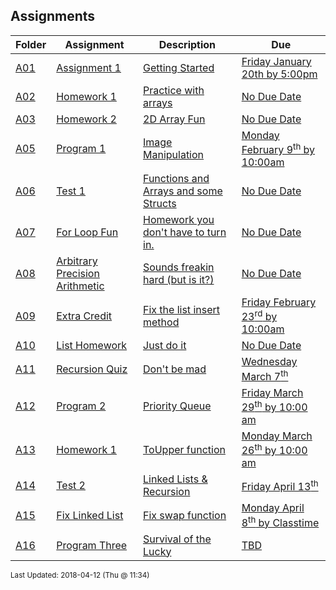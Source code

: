 ## Assignments
| Folder | Assignment | Description | Due|
 | ------------|------------|------------|------------|
 | [A01](https://github.com/rugbyprof/1063-Data-Structures/tree/master/Assignments/A01) | [ Assignment 1 ](https://github.com/rugbyprof/1063-Data-Structures/tree/master/Assignments/A01) | [ Getting Started](https://github.com/rugbyprof/1063-Data-Structures/tree/master/Assignments/A01) | [Friday January 20th by 5:00pm](https://github.com/rugbyprof/1063-Data-Structures/tree/master/Assignments/A01) |
 | [A02](https://github.com/rugbyprof/1063-Data-Structures/tree/master/Assignments/A02) | [ Homework 1 ](https://github.com/rugbyprof/1063-Data-Structures/tree/master/Assignments/A02) | [ Practice with arrays](https://github.com/rugbyprof/1063-Data-Structures/tree/master/Assignments/A02) | [No Due Date](https://github.com/rugbyprof/1063-Data-Structures/tree/master/Assignments/A02) |
 | [A03](https://github.com/rugbyprof/1063-Data-Structures/tree/master/Assignments/A03) | [ Homework 2 ](https://github.com/rugbyprof/1063-Data-Structures/tree/master/Assignments/A03) | [ 2D Array Fun](https://github.com/rugbyprof/1063-Data-Structures/tree/master/Assignments/A03) | [No Due Date](https://github.com/rugbyprof/1063-Data-Structures/tree/master/Assignments/A03) |
 | [A05](https://github.com/rugbyprof/1063-Data-Structures/tree/master/Assignments/A05) | [ Program 1 ](https://github.com/rugbyprof/1063-Data-Structures/tree/master/Assignments/A05) | [ Image Manipulation](https://github.com/rugbyprof/1063-Data-Structures/tree/master/Assignments/A05) | [Monday February 9<sup>th</sup> by 10:00am](https://github.com/rugbyprof/1063-Data-Structures/tree/master/Assignments/A05) |
 | [A06](https://github.com/rugbyprof/1063-Data-Structures/tree/master/Assignments/A06) | [ Test 1 ](https://github.com/rugbyprof/1063-Data-Structures/tree/master/Assignments/A06) | [ Functions and Arrays and some Structs](https://github.com/rugbyprof/1063-Data-Structures/tree/master/Assignments/A06) | [No Due Date](https://github.com/rugbyprof/1063-Data-Structures/tree/master/Assignments/A06) |
 | [A07](https://github.com/rugbyprof/1063-Data-Structures/tree/master/Assignments/A07) | [ For Loop Fun ](https://github.com/rugbyprof/1063-Data-Structures/tree/master/Assignments/A07) | [ Homework you don't have to turn in.](https://github.com/rugbyprof/1063-Data-Structures/tree/master/Assignments/A07) | [No Due Date](https://github.com/rugbyprof/1063-Data-Structures/tree/master/Assignments/A07) |
 | [A08](https://github.com/rugbyprof/1063-Data-Structures/tree/master/Assignments/A08) | [ Arbitrary Precision Arithmetic ](https://github.com/rugbyprof/1063-Data-Structures/tree/master/Assignments/A08) | [ Sounds freakin hard (but is it?)](https://github.com/rugbyprof/1063-Data-Structures/tree/master/Assignments/A08) | [No Due Date](https://github.com/rugbyprof/1063-Data-Structures/tree/master/Assignments/A08) |
 | [A09](https://github.com/rugbyprof/1063-Data-Structures/tree/master/Assignments/A09) | [ Extra Credit ](https://github.com/rugbyprof/1063-Data-Structures/tree/master/Assignments/A09) | [ Fix the list insert method](https://github.com/rugbyprof/1063-Data-Structures/tree/master/Assignments/A09) | [Friday February 23<sup>rd</sup> by 10:00am](https://github.com/rugbyprof/1063-Data-Structures/tree/master/Assignments/A09) |
 | [A10](https://github.com/rugbyprof/1063-Data-Structures/tree/master/Assignments/A10) | [ List Homework ](https://github.com/rugbyprof/1063-Data-Structures/tree/master/Assignments/A10) | [ Just do it](https://github.com/rugbyprof/1063-Data-Structures/tree/master/Assignments/A10) | [No Due Date](https://github.com/rugbyprof/1063-Data-Structures/tree/master/Assignments/A10) |
 | [A11](https://github.com/rugbyprof/1063-Data-Structures/tree/master/Assignments/A11) | [ Recursion Quiz ](https://github.com/rugbyprof/1063-Data-Structures/tree/master/Assignments/A11) | [ Don't be mad](https://github.com/rugbyprof/1063-Data-Structures/tree/master/Assignments/A11) | [Wednesday March 7<sup>th</sup>](https://github.com/rugbyprof/1063-Data-Structures/tree/master/Assignments/A11) |
 | [A12](https://github.com/rugbyprof/1063-Data-Structures/tree/master/Assignments/A12) | [ Program 2 ](https://github.com/rugbyprof/1063-Data-Structures/tree/master/Assignments/A12) | [ Priority Queue](https://github.com/rugbyprof/1063-Data-Structures/tree/master/Assignments/A12) | [Friday March 29<sup>th</sup> by 10:00 am](https://github.com/rugbyprof/1063-Data-Structures/tree/master/Assignments/A12) |
 | [A13](https://github.com/rugbyprof/1063-Data-Structures/tree/master/Assignments/A13) | [ Homework 1 ](https://github.com/rugbyprof/1063-Data-Structures/tree/master/Assignments/A13) | [ ToUpper function](https://github.com/rugbyprof/1063-Data-Structures/tree/master/Assignments/A13) | [Monday March 26<sup>th</sup> by 10:00 am](https://github.com/rugbyprof/1063-Data-Structures/tree/master/Assignments/A13) |
 | [A14](https://github.com/rugbyprof/1063-Data-Structures/tree/master/Assignments/A14) | [ Test 2 ](https://github.com/rugbyprof/1063-Data-Structures/tree/master/Assignments/A14) | [ Linked Lists & Recursion](https://github.com/rugbyprof/1063-Data-Structures/tree/master/Assignments/A14) | [Friday April 13<sup>th</sup>](https://github.com/rugbyprof/1063-Data-Structures/tree/master/Assignments/A14) |
 | [A15](https://github.com/rugbyprof/1063-Data-Structures/tree/master/Assignments/A15) | [ Fix Linked List ](https://github.com/rugbyprof/1063-Data-Structures/tree/master/Assignments/A15) | [ Fix swap function](https://github.com/rugbyprof/1063-Data-Structures/tree/master/Assignments/A15) | [Monday April 8<sup>th</sup> by Classtime](https://github.com/rugbyprof/1063-Data-Structures/tree/master/Assignments/A15) |
 | [A16](https://github.com/rugbyprof/1063-Data-Structures/tree/master/Assignments/A16) | [ Program Three ](https://github.com/rugbyprof/1063-Data-Structures/tree/master/Assignments/A16) | [ Survival of the Lucky](https://github.com/rugbyprof/1063-Data-Structures/tree/master/Assignments/A16) | [TBD](https://github.com/rugbyprof/1063-Data-Structures/tree/master/Assignments/A16) |

<sup>Last Updated: 2018-04-12 (Thu @ 11:34)</sup>
